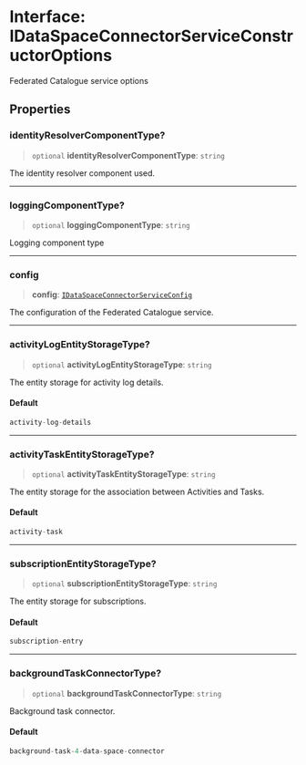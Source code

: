# Interface: IDataSpaceConnectorServiceConstructorOptions

Federated Catalogue service options

## Properties

### identityResolverComponentType?

> `optional` **identityResolverComponentType**: `string`

The identity resolver component used.

***

### loggingComponentType?

> `optional` **loggingComponentType**: `string`

Logging component type

***

### config

> **config**: [`IDataSpaceConnectorServiceConfig`](IDataSpaceConnectorServiceConfig.md)

The configuration of the Federated Catalogue service.

***

### activityLogEntityStorageType?

> `optional` **activityLogEntityStorageType**: `string`

The entity storage for activity log details.

#### Default

```ts
activity-log-details
```

***

### activityTaskEntityStorageType?

> `optional` **activityTaskEntityStorageType**: `string`

The entity storage for the association between Activities and Tasks.

#### Default

```ts
activity-task
```

***

### subscriptionEntityStorageType?

> `optional` **subscriptionEntityStorageType**: `string`

The entity storage for subscriptions.

#### Default

```ts
subscription-entry
```

***

### backgroundTaskConnectorType?

> `optional` **backgroundTaskConnectorType**: `string`

Background task connector.

#### Default

```ts
background-task-4-data-space-connector
```
